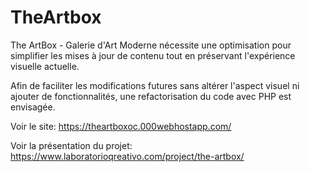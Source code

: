 # TheArtbox

The ArtBox - Galerie d'Art Moderne nécessite une optimisation pour simplifier les mises à jour de contenu tout en préservant l'expérience visuelle actuelle.

Afin de faciliter les modifications futures sans altérer l'aspect visuel ni ajouter de fonctionnalités, une refactorisation du code avec PHP est envisagée.

Voir le site: https://theartboxoc.000webhostapp.com/

Voir la présentation du projet: https://www.laboratorioqreativo.com/project/the-artbox/ 
